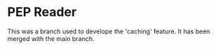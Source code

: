 # PEP Reader
This was a branch used to develope the 'caching' feature. It has been merged with the main branch.